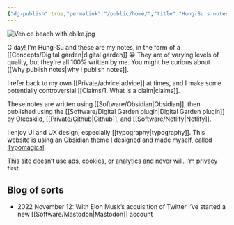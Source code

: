 ```yaml
---
{"dg-publish":true,"permalink":"/public/home/","title":"Hung-Su's notes","tags":["gardenEntry"],"dgShowBacklinks":false}
---
```



![Venice beach with ebike.jpg](/img/user/Embeds/Venice%20beach%20with%20ebike.jpg)

G'day! I'm Hung-Su and these are my notes, in the form of a [[Concepts/Digital garden\|digital garden]] 😀 They are of varying levels of quality, but they're all 100% written by me. You might be curious about [[Why publish notes\|why I publish notes]].

I refer back to my own [[Private/advice\|advice]] at times, and I make some potentially controversial [[Claims/1. What is a claim\|claims]].

These notes are written using [[Software/Obsidian\|Obsidian]], then published using the [[Software/Digital Garden plugin\|Digital Garden plugin]] by Oleeskild, [[Private/Github\|Github]], and [[Software/Netlify\|Netlify]]. 

I enjoy UI and UX design, especially [[typography\|typography]]. This website is using an Obsidian theme I designed and made myself, called [Typomagical](https://github.com/hungsu/typomagical-obsidian).

This site doesn’t use ads, cookies, or analytics and never will. I’m privacy first.

## Blog of sorts

- 2022 November 12: With Elon Musk’s acquisition of Twitter I’ve started a new [[Software/Mastodon\|Mastodon]] account